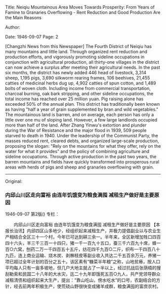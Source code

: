 Title: Neiqiu Mountainous Area Moves Towards Prosperity: From Years of Famine to Granaries Overflowing - Rent Reduction and Good Production Are the Main Reasons

Author:

Date: 1946-09-07
Page: 2

[Changzhi News from this Newspaper] The Fourth District of Neiqiu has many mountains and little land. Through organized rent reduction and production efforts, and vigorously promoting sideline occupations in conjunction with agricultural production, all thirty-one villages in the district can now achieve a surplus after meeting their agricultural needs. In the past six months, the district has newly added 446 head of livestock, 3,314 sheep, 1,195 pigs, 3,690 silkworm rearing frames, 106 beehives, 21,455 catties of medicinal herbs dug up, 4,902 catties of spun cotton, and 1,489 bolts of woven cloth. Including income from commercial transportation, charcoal burning, oak bark stripping, and other sideline occupations, the total income has reached over 25 million yuan. Pig raising alone has exceeded 50% of the annual plan. This district has traditionally been known as having "half a year of grain supplemented by bran and wild vegetables." The mountainous land is barren, and on average, each person has only a little over one mu of sloping land. However, a few large landlords occupied more than half of the land. After Zhang Yinwu's extortion and plunder during the War of Resistance and the major flood in 1939, 509 people starved to death in 1940. Under the leadership of the Communist Party, the masses reduced rent, cleared debts, and organized large-scale production, proposing the slogan: "Rely on the mountains for what they offer, rely on the water for what it provides" and the policy of combining agriculture and sideline occupations. Through active production in the past two years, the barren mountains and fields have quickly transformed into prosperous rural areas with herds of pigs and sheep and granaries overflowing with grain.



<hr /> 

Original: 


### 内邱山川区走向富裕  由连年饥饿变为粮食满囤  减租生产做好是主要原因

1946-09-07
第2版()
专栏：

　　内邱山川区走向富裕
    由连年饥饿变为粮食满囤
    减租生产做好是主要原因
    【本报长治讯】内邱四区山多地少，经组织起来减租生产，并极力提倡副业以与农业生产相结合全区三十一个村，今年已可达到耕三余一。半年来，全区新增加牲口四百四十六头，羊三千三百一十四只，猪一千一百九十五口，蚕三千六百九十席，蜂一百○六窝，刨药二万一千四百五十五斤，纺花四千九百○二斤，织布一千四百八十九匹，连上商业运输、烧木炭、剥槲枝皮等副业收入共达二千五百余万元，养猪一项已超过全年计划的百分之五十。该区素有“糠菜半年粮”之称，山地贫瘠，按人口平均每人只有一亩多坡地，但几户大地主就占了一半以上，经过抗战后张荫梧的搜刮勒索和民国二十八年的大水灾，迄二十九年即饿死五百○九人，共产党领导群众减租清债和组织起来大生产，提出：“靠山吃山，傍水吃水”的口号，农副结合的方针，经去前两年积极生产，使荒硗山野很快变成猪羊成群，粮食满囤的富庶农村。
